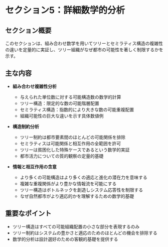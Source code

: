 # セクション5：詳細数学的分析

## セクション概要
このセクションは、組み合わせ数学を用いてツリーとセミラティス構造の複雑性の違いを定量的に実証し、ツリー組織がなぜ都市の可能性を著しく制限するかを示す。

## 主な内容
- **組み合わせ複雑性分析**
  - 与えられた単位数に対する可能構造数の数学的計算
  - ツリー構造：限定的な数の可能階層配置
  - セミラティス構造：指数的により大きな数の可能重複配置
  - 組織可能性の巨大な違いを示す具体数値例

- **構造制約分析**
  - ツリー制約は都市要素間のほとんどの可能関係を排除
  - セミラティスは可能関係と相互作用の全範囲を許可
  - ツリーは貧困化した特殊ケースであるという数学的実証
  - 都市活力についての質的観察の定量的基礎

- **情報と相互作用の含意**
  - より多くの可能構造はより多くの適応と進化の潜在力を意味する
  - 複雑な重複関係がより豊かな情報流を可能にする
  - ツリー構造はボトルネックを創造しシステム応答性を制限する
  - なぜ自然都市がより適応的かを理解するための数学的基礎

## 重要なポイント
- ツリー構造はすべての可能組織配置の小さな部分を表現するのみ
- ツリー制約はシステムの豊かさと適応のためのほとんどの機会を排除する
- 数学的分析は設計選好のための客観的基礎を提供する